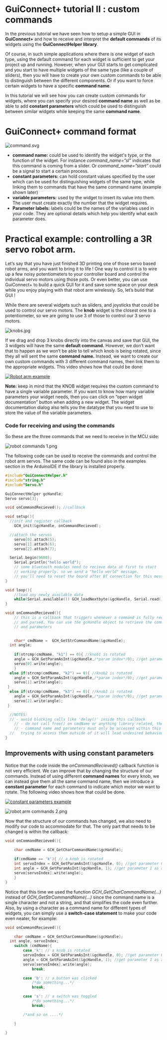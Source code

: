 # GuiConnect+ tutorial II : custom commands

In the previous tutorial we have seen how to setup a simple GUI in **GuiConnect+** and how to receive and interpret the **default commands** of its widgets using the **GuiConnectHelper library**.

 Of course, in such simple applications where there is one widget of each type, using the default command for each widget is sufficient to get your project up and running. However, when your GUI starts to get complicated and you start to have multiple widgets of the same type (like a couple of sliders), then you will have to create your own custom commands to be able to distinguish between the different components. Or if you want to force certain widgets to have a specific **command name**.

In this tutorial we will see how you can create custom commands for widgets, where you can specify your desired **command name** as well as be able to add **constant parameters** which could be used to distinguish between similar widgets while keeping the same **command name**.

# GuiConnect+ command format

![command.svg](assets/commands/command.svg)

- **command name:**  could be used to identify the widget's type, or the function of the widget. For instance *command_name=”sl”* indicates that this command is coming from a slider. Or  *command_name=”start”* could be a signal to start a certain process.
- **constant parameters:** can hold constant values specified by the user which can be used for distinguishing widgets of the same type, while linking them to commands that have the same command name (example shown later)
- **variable parameters:** used by the widget to insert its value into them. The user must create exactly the number that the widget requires.
- **Parameter labels:** labels could be the names of the variables used in your code. They are optional details which help you identify what each parameter does.

# Practical example: controlling a 3R servo robot arm.

Let’s say that you have just finished 3D printing one of those servo based robot arms, and you want to bring it to life ! One way to control it is to wire up a few noisy potentiometers to your controller board and control the individual servo motors using those pots. Or even better, you can use GuiConnect+ to build a quick GUI for it and save some space on your desk while you  enjoy playing with that robot arm wirelessly. So, let’s build that GUI !

While there are several widgets such as sliders, and joysticks that could be used to control our servo motors. The **knob** widget is the closest one to a potentiometer, so we are going to use 3 of those to control our 3 servo motors. 

![knobs.jpg](assets/commands/knobs.jpg)

If we drag and drop 3 knobs directly into the canvas and save that GUI, the 3 widgets will have the same **default command.**  However, we don’t want that to happen as we won’t be able to tell which knob is being rotated, since they all will sent the same **command name.** Instead, we want to create our own custom commands with 3 different command names, then link them to the appropriate widgets. This video shows how that could be done:


[![Robot arm example](http://img.youtube.com/vi/swxpUSAc8as/0.jpg)](http://www.youtube.com/watch?swxpUSAc8as "GuiConnect+: robot arm example")

**Note:** keep in mind that the KNOB widget requires the custom command to have a single variable parameter. If you want to know how many variable parameters your widget needs, then you can click on “open widget documentation” button when adding a new widget. The widget documentation dialog also tells you the datatype that you need to use to store the value of the variable parameters. 

### Code for receiving and using the commands

So these are the three commands that we need to receive in the MCU side:

![robot commands 1.png](assets/commands/robot%20commands%201.png)

The following code can be used to receive the commands and control the robot arm servos. The same code can be found also in the examples section in the ArduinoIDE if the library is installed properly.

```c
#include"GuiConnectHelper.h"
#include"string.h"
#include"Servo.h"

GuiConnectHelper gcHandle;
Servo servo[3];

void onCommandRecieved(); //callback

void setup(){
  //init and register callback
	GCH_init(&gcHandle, onCommandRecieved);

  //attach the servos
	servo[0].attach(5);
  	servo[1].attach(6);
  	servo[2].attach(7);

  Serial.begin(9600);
	Serial.println("hello world");
	// some bluetooth modules need to recieve data at first to start
	// working properly. so we send a "hello world" message.
	// you'll need to reset the board after BT connection for this message to be sent
}

void loop(){
	//load any newly available data
	while(Serial.available()) GCH_loadNextbyte(&gcHandle, Serial.read());
}

void onCommandRecieved(){
	// this is a callback that triggers whenever a command is fully recived
	// and parsed. You can use the gcHandle object to retrieve the command_name
	// and parameters

 
	char* cmdName =  GCH_GetStrCommandName(&gcHandle);
  int angle;
  
	if(strcmp(cmdName, "k1") == 0){ //knob1 is rotated
    angle = GCH_GetParamAsInt(&gcHandle,/*param index*/0); //get parameter 0 as an integer value
    servo[0].write(angle);
	}
  else if(strcmp(cmdName, "k2") == 0){ //knob2 is rotated
    angle = GCH_GetParamAsInt(&gcHandle,/*param index*/0); //get parameter 0 as an integer value
    servo[1].write(angle);
 }
  else if(strcmp(cmdName, "k3") == 0){ //knob3 is rotated
    angle = GCH_GetParamAsInt(&gcHandle,/*param index*/0); //get parameter 0 as an integer value
    servo[2].write(angle);
 }

  //NOTES:
  // - avoid blocking calls like 'delay()' inside this callback
	// - do not call free() on cmdName or anything library related, the library takes care of that.
	// - command name and parameters must only be accessed within this callback
  //   trying to access them outside of it will lead undesired behaviour
}
```

## Improvements with using constant parameters

Notice that the code inside the *onCommandRecieved()* callback function is not very efficient. We can improve that by changing the structure of our commands. Instead of using different **command names** for every knob, we can instead give them all the same command name, then we introduce a **constant parameter** for each command to indicate which motor we want to rotate.  The following video shows how that could be done.

[![constant parameters example](http://img.youtube.com/vi/S0pIVtJqQJY/0.jpg)](http://www.youtube.com/watch?S0pIVtJqQJY "GuiConnect+: constant parameters example")

![robot arm commands 2.png](assets/commands/robot%20arm%20commands%202.png)

Now that the structure of our commands has changed, we also need to modify our code to accommodate for that. The only part that needs to be changed is within the callback:

```c
void onCommandRecieved(){

	char cmdName = GCH_GetCharCommandName(&gcHandle); 
  
	if(cmdName == 'k'){ // a knob is rotated
    int servoIndex = GCH_GetParamAsInt(&gcHandle, 0); //get parameter 0 as an integer value
    int angle = GCH_GetParamAsInt(&gcHandle, 1); //get parameter 1 as an integer value
    servo[servoIndex].write(angle);
	}
}
```

Notice that this time we used the function *GCH_GetCharCommandName(…)* instead of  *GCH_GetStrCommandName(…)* since the command name is a single character and not a string, and that simplifies the code even further. Also, by using a character as a command name for different types of widgets, you can simply use a **switch-case statement**  to make your code even neater, for example:

```c
void onCommandRecieved(){

	char cmdName = GCH_GetCharCommandName(&gcHandle); 
  int angle, servoIndex;
	switch (cmdName){
		case 'k': // a knob is rotated
	    servoIndex = GCH_GetParamAsInt(&gcHandle, 0); //get parameter 0 as an integer value
	    angle = GCH_GetParamAsInt(&gcHandle, 1); //get parameter 1 as an integer value
	    servo[servoIndex].write(angle);
			break;

		case 'b': // a button was clicked
			/*do something...*/
			break;

		case 's': // a switch was toggled
			/*do something...*/
			break;

		/*and so on ....*/

	}
  
}
```